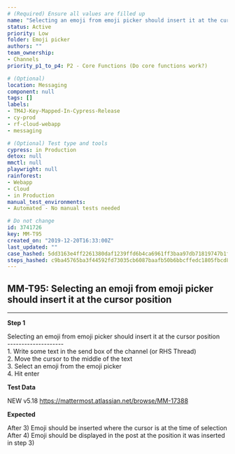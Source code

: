 ```yaml
---
# (Required) Ensure all values are filled up
name: "Selecting an emoji from emoji picker should insert it at the cursor position"
status: Active
priority: Low
folder: Emoji picker
authors: ""
team_ownership: 
- Channels
priority_p1_to_p4: P2 - Core Functions (Do core functions work?)

# (Optional)
location: Messaging
component: null
tags: []
labels: 
- TM4J-Key-Mapped-In-Cypress-Release
- cy-prod
- rf-cloud-webapp
- messaging

# (Optional) Test type and tools
cypress: in Production
detox: null
mmctl: null
playwright: null
rainforest: 
- Webapp
- Cloud
- in Production
manual_test_environments: 
- Automated - No manual tests needed

# Do not change
id: 3741726
key: MM-T95
created_on: "2019-12-20T16:33:00Z"
last_updated: ""
case_hashed: 5dd3163e4ff2261380daf1239ffd6b4ca6961ff3baa97db71819747b1f2e8272419e78174dc0d6d0b7c21ab06e0933fb
steps_hashed: c9ba45765ba3f44592fd73035cb6087baafb50b6bbcffedc1805fbcd8f59f6e9c6fb20605ee5cbe1553bfd217c4307b8
---
```


<!-- (Auto-generated) Based on frontmatter's "key" and "name" -->

## MM-T95: Selecting an emoji from emoji picker should insert it at the cursor position

---

**Step 1**

Selecting an emoji from emoji picker should insert it at the cursor position\
\--------------------\
1\. Write some text in the send box of the channel (or RHS Thread)\
2\. Move the cursor to the middle of the text\
3\. Select an emoji from the emoji picker\
4\. Hit enter

**Test Data**

NEW v5.18 <https://mattermost.atlassian.net/browse/MM-17388>

**Expected**

After 3) Emoji should be inserted where the cursor is at the time of selection\
After 4) Emoji should be displayed in the post at the position it was inserted in step 3)
